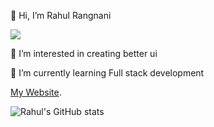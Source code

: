 👋 Hi, I’m Rahul Rangnani


![](https://komarev.com/ghpvc/?username=rahulrangnani&color=green)

👀 I’m interested in creating better ui 

🌱 I’m currently learning Full stack development 

[My Website](https://rahulrangnani.me/).



 ![Rahul's GitHub stats](https://github-readme-stats.vercel.app/api?username=rahulrangnani&show_icons=true&theme=radical)


<!---
rahulrangnani/rahulrangnani is a ✨ special ✨ repository because its `README.md` (this file) appears on your GitHub profile.
You can click the Preview link to take a look at your changes.
--->
